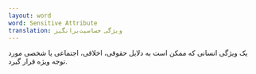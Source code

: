 ```yaml
---
layout: word
word: Sensitive Attribute
translation: ویژگی حساسیت‌برانگیز
---
```


یک ویژگی انسانی که ممکن است به دلایل حقوقی، اخلاقی، اجتماعی یا شخصی مورد توجه ویژه قرار گیرد.
